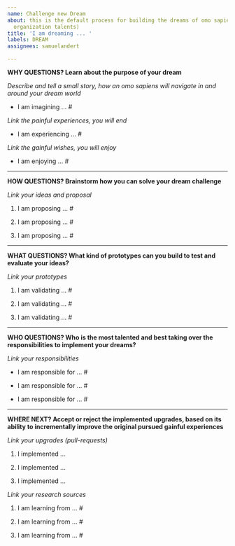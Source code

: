 ```yaml
---
name: Challenge new Dream
about: this is the default process for building the dreams of omo sapiens (open minded
  organization talents)
title: 'I am dreaming ... '
labels: DREAM
assignees: samuelandert

---
```


**WHY QUESTIONS? Learn about the purpose of your dream**  

_Describe and tell a small story, how an omo sapiens will navigate in and around your dream world_

- I am imagining ... #

_Link the painful experiences, you will end_ 

- I am experiencing ... #

_Link the gainful wishes, you will enjoy_ 

- I am enjoying ... #

___ 
**HOW QUESTIONS? Brainstorm how you can solve your dream challenge**

_Link your ideas and proposal_ 

1. I am proposing ... #

2. I am proposing ... #

3. I am proposing ... #

___
**WHAT QUESTIONS? What kind of prototypes can you build to test and evaluate your ideas?**

_Link your prototypes_

1. I am validating ... #

2. I am validating ... #

3. I am validating ... #

___
**WHO QUESTIONS? Who is the most talented and best taking over the responsibilities to implement your dreams?** 

_Link your responsibilities_

- I am responsible for ... #

- I am responsible for ... #

- I am responsible for ... #

___
**WHERE NEXT? Accept or reject the implemented upgrades, based on its ability to incrementally improve the original pursued gainful experiences**

_Link your upgrades (pull-requests)_

1) I implemented ... 

2) I implemented ...

3) I implemented ...

_Link your research sources_

1) I am learning from ... #

2) I am learning from ... #

3) I am learning from ... #

